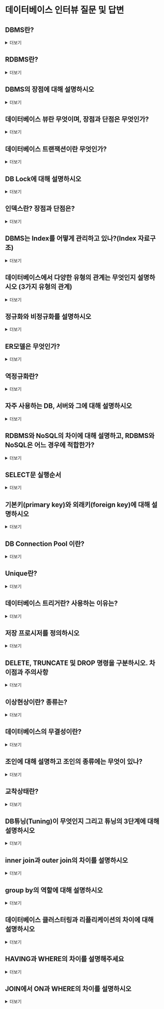 # 데이터베이스 인터뷰 질문 및 답변

## DBMS란?
<details>
  <summary>더보기</summary>

  **DBMS (Database Management System):** 데이터베이스를 생성하고 관리하며, 데이터의 효율적이고 안전한 저장과 검색을 가능하게 하는 소프트웨어 시스템입니다.
</details>

## RDBMS란?
<details>
  <summary>더보기</summary>

  **RDBMS (Relational Database Management System):** 관계형 모델에 기반한 DBMS로, 데이터를 테이블 형식으로 저장하고, SQL을 사용하여 데이터를 관리합니다. 예: MySQL, PostgreSQL, Oracle.
</details>

## DBMS의 장점에 대해 설명하시오
<details>
  <summary>더보기</summary>

  - **데이터 중복 최소화**
  - **데이터 무결성 유지**
  - **데이터 독립성 제공**
  - **데이터 보안 강화**
  - **다중 사용자 지원**
  - **백업 및 복구 기능**
</details>

## 데이터베이스 뷰란 무엇이며, 장점과 단점은 무엇인가?
<details>
  <summary>더보기</summary>

  **뷰(View):** 하나 이상의 테이블로부터 생성된 가상의 테이블입니다.
  
  **장점:**
  - 보안성 향상: 민감한 데이터를 숨길 수 있음.
  - 쿼리 단순화: 복잡한 쿼리를 간단하게 사용할 수 있음.
  - 데이터 독립성: 기본 테이블 구조 변경 시 뷰를 통해 데이터 접근 가능.
  
  **단점:**
  - 성능 저하: 뷰를 사용할 때마다 기본 테이블에 접근해야 함.
  - 제한된 조작: 일부 뷰는 업데이트, 삽입, 삭제가 제한될 수 있음.
</details>

## 데이터베이스 트랜잭션이란 무엇인가?
<details>
  <summary>더보기</summary>

  **트랜잭션(Transaction):** 데이터베이스의 상태를 변화시키기 위한 논리적인 작업 단위로, ACID 속성을 만족해야 합니다.
  
  - **Atomicity (원자성):** 트랜잭션의 모든 작업이 완벽히 수행되거나 전혀 수행되지 않아야 합니다.
  - **Consistency (일관성):** 트랜잭션이 성공적으로 완료되면 데이터베이스는 일관된 상태를 유지해야 합니다.
  - **Isolation (고립성):** 하나의 트랜잭션이 완료될 때까지 다른 트랜잭션의 영향을 받아서는 안 됩니다.
  - **Durability (지속성):** 트랜잭션이 완료되면 그 결과는 영구적으로 반영되어야 합니다.
</details>

## DB Lock에 대해 설명하시오
<details>
  <summary>더보기</summary>

  **DB Lock:** 다중 사용자 환경에서 데이터의 일관성과 무결성을 유지하기 위해, 트랜잭션이 데이터에 접근하는 것을 제어하는 메커니즘입니다.
  
  - **Shared Lock (공유 락):** 여러 트랜잭션이 동시에 읽을 수 있지만, 쓰기는 불가능.
  - **Exclusive Lock (배타 락):** 하나의 트랜잭션만 읽고 쓸 수 있음.
</details>

## 인덱스란? 장점과 단점은?
<details>
  <summary>더보기</summary>

  **인덱스(Index):** 데이터베이스 테이블의 검색 속도를 높이기 위해 사용하는 데이터 구조입니다.
  
  **장점:**
  - 검색 성능 향상
  - 정렬 및 그룹화 작업 속도 향상
  
  **단점:**
  - 삽입, 삭제, 갱신 시 성능 저하
  - 추가 저장 공간 필요
</details>

## DBMS는 Index를 어떻게 관리하고 있나?(Index 자료구조)
<details>
  <summary>더보기</summary>

  DBMS는 보통 **B-Tree**나 **B+Tree** 자료구조를 사용하여 인덱스를 관리합니다. 이 자료구조는 데이터의 정렬된 순서 유지와 빠른 검색, 삽입, 삭제를 지원합니다.
</details>

## 데이터베이스에서 다양한 유형의 관계는 무엇인지 설명하시오 (3가지 유형의 관계)
<details>
  <summary>더보기</summary>

  - **1:1 관계:** 한 테이블의 한 레코드가 다른 테이블의 한 레코드와 연결됨.
  - **1:다 관계:** 한 테이블의 한 레코드가 다른 테이블의 여러 레코드와 연결됨.
  - **다:다 관계:** 여러 테이블의 여러 레코드가 서로 연결됨.
</details>

## 정규화와 비정규화를 설명하시오
<details>
  <summary>더보기</summary>

  **정규화 (Normalization):** 데이터의 중복을 최소화하고 무결성을 높이기 위해 데이터를 구조화하는 과정입니다.
  
  **비정규화 (Denormalization):** 성능 향상을 위해 정규화된 데이터 구조를 일부 중복 허용하여 다시 통합하는 과정입니다.
</details>

## ER모델은 무엇인가?
<details>
  <summary>더보기</summary>

  **ER 모델 (Entity-Relationship Model):** 데이터베이스를 설계할 때, 데이터의 논리적 구조를 표현하기 위해 사용되는 모델입니다. 엔티티, 속성, 관계로 구성됩니다.
</details>

## 역정규화란?
<details>
  <summary>더보기</summary>

  **역정규화 (Denormalization):** 성능 최적화를 위해 정규화된 데이터베이스를 비정규화하여 일부 중복을 허용하고 데이터베이스의 읽기 성능을 향상시키는 과정입니다.
</details>

## 자주 사용하는 DB, 서버와 그에 대해 설명하시오
<details>
  <summary>더보기</summary>

  - **MySQL:** 오픈 소스 관계형 데이터베이스 관리 시스템으로, 높은 성능과 사용 용이성이 특징입니다.
  - **PostgreSQL:** 객체 관계형 데이터베이스 시스템으로, 확장성과 표준 준수에 중점을 둡니다.
  - **Oracle DB:** 상용 관계형 데이터베이스 시스템으로, 대규모 트랜잭션 처리와 보안성이 뛰어납니다.
  - **SQL Server:** 마이크로소프트에서 개발한 관계형 데이터베이스 관리 시스템으로, BI 및 분석 기능이 강력합니다.
</details>

## RDBMS와 NoSQL의 차이에 대해 설명하고, RDBMS와 NoSQL은 어느 경우에 적합한가?
<details>
  <summary>더보기</summary>

  **RDBMS:** 관계형 데이터베이스로, 정형화된 데이터와 관계를 처리하는 데 적합합니다. 예: 금융 시스템, ERP.
  
  **NoSQL:** 비관계형 데이터베이스로, 비정형 데이터와 대규모 데이터를 처리하는 데 적합합니다. 예: 소셜 미디어, 로그 데이터.
</details>

## SELECT문 실행순서
<details>
  <summary>더보기</summary>

  1. **FROM**: 테이블 지정
  2. **WHERE**: 조건 필터링
  3. **GROUP BY**: 그룹화
  4. **HAVING**: 그룹화된 데이터 필터링
  5. **SELECT**: 컬럼 선택
  6. **ORDER BY**: 정렬
  7. **LIMIT**: 결과 제한
</details>

## 기본키(primary key)와 외래키(foreign key)에 대해 설명하시오
<details>
  <summary>더보기</summary>

  - **기본키 (Primary Key):** 각 레코드를 고유하게 식별하는 컬럼입니다.
  - **외래키 (Foreign Key):** 다른 테이블의 기본키를 참조하여 테이블 간의 관계를 설정하는 컬럼입니다.
</details>

## DB Connection Pool 이란?
<details>
  <summary>더보기</summary>

  **DB Connection Pool:** 데이터베이스 연결을 재사용하여 성능을 향상시키는 기술입니다. 미리 일정 수의 연결을 생성하고, 필요 시 이를 할당하여 사용합니다.
</details>

## Unique란?
<details>
  <summary>더보기</summary>

  **Unique 제약조건:** 테이블의 특정 컬럼 값이 중복되지 않도록 보장하는 제약조건입니다. 기본키와 달리 null 값을 가질 수 있습니다.
</details>

## 데이터베이스 트리거란? 사용하는 이유는?
<details>
  <summary>더보기</summary>

  **트리거 (Trigger):** 특정 이벤트(삽입, 수정, 삭제)가 발생할 때 자동으로 실행되는 절차입니다. 데이터 무결성 유지, 감사 로그 기록 등의 목적으로 사용됩니다.
</details>

## 저장 프로시저를 정의하시오
<details>
  <summary>더보기</summary>

  **저장 프로시저 (Stored Procedure):** 데이터베이스에 저장되어 서버에서 실행되는 SQL 코드 블록입니다. 재사용 가능하고, 복잡한 비즈니스 로직을 데이터베이스에서 직접 처리할 수 있습니다.
</details>

## DELETE, TRUNCATE 및 DROP 명령을 구분하시오. 차이점과 주의사항
<details>
  <summary>더보기</summary>

  - **DELETE:** 테이블의 특정 행을 삭제하며, 롤백이 가능합니다.
  - **TRUNCATE:** 테이블의 모든 행을 삭제하며, 롤백이 불가능합니다. 테이블 구조는 남아 있습니다.
  - **DROP:** 테이블 자체를 삭제하며, 롤백이 불가능합니다.
</details>

## 이상현상이란? 종류는?
<details>
  <summary>더보기</summary>

  **이상현상 (Anomaly):** 데이터베이스에서 데이터 불일치가 발생하는 현상입니다.
  
  - **삽입 이상:** 데이터를 삽입할 때 불필요한 데이터가 함께 삽입되는 현상.
  - **갱신 이상:** 데이터 갱신 시 일부만 갱신되어 일관성이 깨지는 현상.
  - **삭제 이상:** 데이터 삭제 시 의도하지 않은 데이터가 함께 삭제되는 현상.
</details>

## 데이터베이스의 무결성이란?
<details>
  <summary>더보기</summary>

  **데이터 무결성 (Integrity):** 데이터의 정확성과 일관성을 보장하는 특성입니다. 무결성 제약조건(기본키, 외래키, 유니크 제약조건 등)을 통해 유지됩니다.
</details>

## 조인에 대해 설명하고 조인의 종류에는 무엇이 있나?
<details>
  <summary>더보기</summary>

  **조인 (Join):** 두 개 이상의 테이블을 연결하여 데이터를 검색하는 방법입니다.
  
  **종류:**
  - **Inner Join:** 교집합
  - **Left Outer Join:** 왼쪽 테이블의 모든 데이터와 오른쪽 테이블의 일치하는 데이터
  - **Right Outer Join:** 오른쪽 테이블의 모든 데이터와 왼쪽 테이블의 일치하는 데이터
  - **Full Outer Join:** 두 테이블의 모든 데이터
</details>

## 교착상태란?
<details>
  <summary>더보기</summary>

  **교착상태 (Deadlock):** 둘 이상의 트랜잭션이 서로 상대방의 자원을 기다리며 무한 대기하는 상태입니다.
</details>

## DB튜닝(Tuning)이 무엇인지 그리고 튜닝의 3단계에 대해 설명하시오
<details>
  <summary>더보기</summary>

  **DB 튜닝:** 데이터베이스 성능을 최적화하는 과정입니다.
  
  **3단계:**
  - **설계 튜닝:** 데이터베이스 구조와 인덱스를 최적화.
  - **쿼리 튜닝:** 효율적인 SQL 쿼리를 작성.
  - **하드웨어 튜닝:** 하드웨어 자원의 최적 활용.
</details>

## inner join과 outer join의 차이를 설명하시오
<details>
  <summary>더보기</summary>

  - **Inner Join:** 두 테이블의 일치하는 데이터만 반환.
  - **Outer Join:** 일치하지 않는 데이터도 함께 반환 (Left, Right, Full Outer Join).
</details>

## group by의 역할에 대해 설명하시오
<details>
  <summary>더보기</summary>

  **GROUP BY:** 특정 컬럼을 기준으로 데이터를 그룹화하여 집계 함수를 사용할 수 있게 합니다. 예: SUM, COUNT, AVG.
</details>

## 데이터베이스 클러스터링과 리플리케이션의 차이에 대해 설명하시오
<details>
  <summary>더보기</summary>

  - **클러스터링:** 여러 데이터베이스 서버를 하나의 논리적 단위로 구성하여 고가용성과 성능을 향상.
  - **리플리케이션:** 데이터의 복제본을 여러 서버에 생성하여 데이터의 가용성과 성능을 향상.
</details>

## HAVING과 WHERE의 차이를 설명해주세요
<details>
  <summary>더보기</summary>

  - **WHERE:** 그룹화 이전에 행을 필터링.
  - **HAVING:** 그룹화 이후에 그룹을 필터링.
</details>

## JOIN에서 ON과 WHERE의 차이를 설명하시오
<details>
  <summary>더보기</summary>
  
  - **ON:** 조인 조건을 지정하여 두 테이블의 데이터를 결합.
  - **WHERE:** 결합된 데이터에 추가 조건을 적용.
</details>
